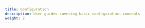 ```yaml
---
title: Configuration
description: User guides covering basic configuration concepts
weight: 2
---
```

